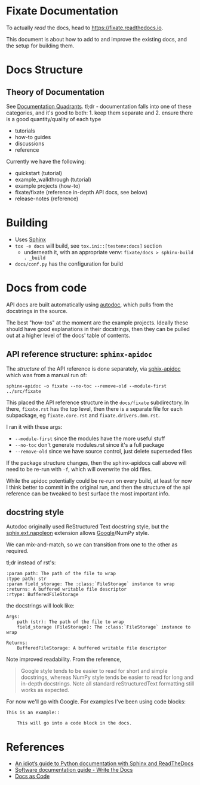 # Fixate Documentation

To actually _read_ the docs, head to https://fixate.readthedocs.io. 

This document is about how to add to and improve the existing docs, and the setup for building them.

# Docs Structure

## Theory of Documentation

See [Documentation Quadrants](https://dunnhq.com/posts/2023/documentation-quadrants/). tl;dr - documentation falls into one of these categories, and it's good to both: 1. keep them separate and 2. ensure there is a good quantity/quality of each type

- tutorials
- how-to guides
- discussions
- reference

Currently we have the following:

   - quickstart (tutorial)
   - example_walkthrough (tutorial)
   - example projects (how-to)
   - fixate/fixate (reference in-depth API docs, see below)
   - release-notes (reference)

# Building

- Uses [Sphinx](https://www.sphinx-doc.org/)
- `tox -e docs` will build, see `tox.ini::[testenv:docs]` section
    - underneath it, with an appropriate venv: `fixate/docs > sphinx-build . _build`
- `docs/conf.py` has the configuration for build

# Docs from code

API docs are built automatically using [autodoc](https://www.sphinx-doc.org/en/master/usage/extensions/autodoc.html), which pulls from the docstrings in the source.

The best "how-tos" at the moment are the example projects. Ideally these should have good explanations in their docstrings, then they can be pulled out at a higher level of the docs' table of contents.

## API reference structure: `sphinx-apidoc`

The _structure_ of the API reference is done separately, via [sphix-apidoc](https://www.sphinx-doc.org/en/master/man/sphinx-apidoc.html) which was from a manual run of:

```
sphinx-apidoc -o fixate --no-toc --remove-old --module-first ../src/fixate
```

This placed the API reference structure in the `docs/fixate` subdirectory. In there, `fixate.rst` has the top level, then there is a separate file for each subpackage, eg `fixate.core.rst` and `fixate.drivers.dmm.rst`.

I ran it with these args:

- `--module-first` since the modules have the more useful stuff
- `--no-toc` don't generate modules.rst since it's a full package
- `--remove-old` since we have source control, just delete superseded files

If the package structure changes, then the sphinx-apidocs call above will need to be re-run with `-f`, which will overwrite the old files.

While the apidoc potentially could be re-run on every build, at least for now I think better to commit in the original run, and then the structure of the api reference can be tweaked to best surface the most important info.

## docstring style

Autodoc originally used ReStructured Text docstring style, but the [sphix.ext.napoleon](https://www.sphinx-doc.org/en/master/usage/extensions/napoleon.html) extension allows [Google](https://www.sphinx-doc.org/en/master/usage/extensions/example_google.html#example-google)/NumPy style.

We can mix-and-match, so we can transition from one to the other as required.

tl;dr instead of rst's:

```
:param path: The path of the file to wrap
:type path: str
:param field_storage: The :class:`FileStorage` instance to wrap
:returns: A buffered writable file descriptor
:rtype: BufferedFileStorage
```

the docstrings will look like:

```
Args:
    path (str): The path of the file to wrap
    field_storage (FileStorage): The :class:`FileStorage` instance to wrap

Returns:
    BufferedFileStorage: A buffered writable file descriptor
```

Note improved readability. From the reference,

> Google style tends to be easier to read for short and simple docstrings, whereas NumPy style tends be easier to read for long and in-depth docstrings.
> Note all standard reStructuredText formatting still works as expected.

For now we'll go with Google.
For examples I've been using code blocks:

```
This is an example::

    This will go into a code block in the docs.
```



# References
- [An idiot’s guide to Python documentation with Sphinx and ReadTheDocs](https://samnicholls.net/2016/06/15/how-to-sphinx-readthedocs/)
- [Software documentation guide - Write the Docs](https://www.writethedocs.org/guide/)
- [Docs as Code](https://www.writethedocs.org/guide/docs-as-code/)
